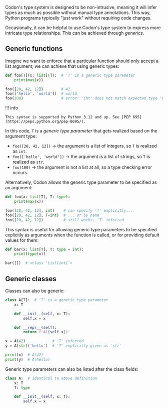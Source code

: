 Codon's type system is designed to be non-intrusive, meaning
it will infer types as much as possible without manual type
annotations. This way, Python programs typically "just work"
without requiring code changes.

Occasionally, it can be helpful to use Codon's type system to
express more intricate type relationships. This can be achieved
through *generics*.

## Generic functions

Imagine we want to enforce that a particular function should
only accept a list argument; we can achieve that using
generic types:

``` python
def foo[T](x: list[T]):  # 'T' is a generic type parameter
    print(max(x))

foo([20, 42, 12])        # 42
foo(['hello', 'world'])  # world
foo(100)                 # error: 'int' does not match expected type 'List[T]'
```

!!! info

    This syntax is supported by Python 3.12 and up. See [PEP 695](https://peps.python.org/pep-0695/).

In this code, `T` is a *generic type parameter* that gets realized
based on the argument type:

- `foo([20, 42, 12])` &#8594; the argument is a list of integers,
  so `T` is realized as `int`.
- `foo(['hello', 'world'])` &#8594; the argument is a list of strings,
  so `T` is realized as `str`.
- `foo(100)` &#8594; the argument is not a list at all, so a type checking
  error occurs.

Alternatively, Codon allows the generic type parameter to be specified
as an argument:

``` python
def foo(x: list[T], T: type):
    print(max(x))

foo([20, 42, 12], int)    # can specify 'T' explicitly...
foo([20, 42, 12], T=int)  # ... or by name
foo([20, 42, 12])         # still works; 'T' inferred
```

This syntax is useful for allowing generic type parameters to be specified
explicitly as arguments when the function is called, or for providing default
values for them:

``` python
def bar(x: list[T], T: type = int):
    print(type(x))

bar([])  # <class 'List[int]'>
```

## Generic classes

Classes can also be generic:

``` python
class A[T]:  # 'T' is a generic type parameter
    x: T

    def __init__(self, x: T):
        self.x = x

    def __repr__(self):
        return f'A({self.x})'

x = A(42)            # 'T' inferred
y = A[str]('hello')  # 'T' explicitly given as 'str'

print(x)  # A(42)
print(y)  # A(hello)
```

Generic type parameters can also be listed after the class fields:

``` python
class A:  # identical to above definition
    x: T
    T: type

    def __init__(self, x: T):
        self.x = x
```
